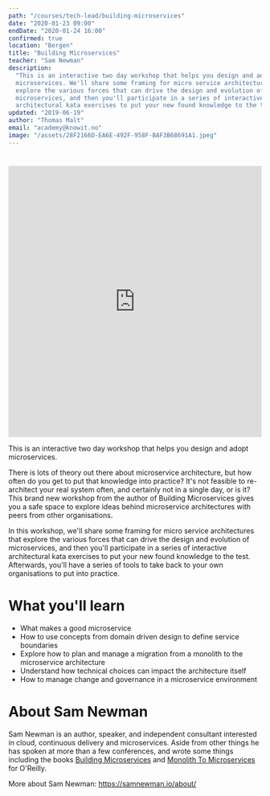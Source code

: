 ```yaml
---
path: "/courses/tech-lead/building-microservices"
date: "2020-01-23 09:00"
endDate: "2020-01-24 16:00"
confirmed: true
location: "Bergen"
title: "Building Microservices"
teacher: "Sam Newman"
description:
  "This is an interactive two day workshop that helps you design and adopt
  microservices. We'll share some framing for micro service architectures that
  explore the various forces that can drive the design and evolution of
  microservices, and then you'll participate in a series of interactive
  architectural kata exercises to put your new found knowledge to the test."
updated: "2019-06-19"
author: "Thomas Malt"
email: "academy@knowit.no"
image: "/assets/28F2166D-EA6E-492F-958F-BAF3B68691A1.jpeg"
---
```


<iframe width="720" height="404" 
  style="width: 100%; 
    height: 56.25vw; 
    padding-top: 24px;"
  src="https://www.youtube.com/embed/SKt1RfOmR3U" frameborder="0" 
  allow="accelerometer; autoplay; encrypted-media; gyroscope; picture-in-picture" 
  allowfullscreen>
</iframe>

This is an interactive two day workshop that helps you design and adopt
microservices.

There is lots of theory out there about microservice architecture, but how
often do you get to put that knowledge into practice? It's not feasible to
re-architect your real system often, and certainly not in a single day, or is
it? This brand new workshop from the author of Building Microservices gives
you a safe space to explore ideas behind microservice architectures with peers
from other organisations.

In this workshop, we'll share some framing for micro service architectures
that explore the various forces that can drive the design and evolution of
microservices, and then you'll participate in a series of interactive
architectural kata exercises to put your new found knowledge to the test.
Afterwards, you'll have a series of tools to take back to your own
organisations to put into practice.

# What you'll learn

- What makes a good microservice
- How to use concepts from domain driven design to define service boundaries
- Explore how to plan and manage a migration from a monolith to the
  microservice architecture
- Understand how technical choices can impact the architecture itself
- How to manage change and governance in a microservice environment

# About Sam Newman

Sam Newman is an author, speaker, and independent consultant interested in
cloud, continuous delivery and microservices. Aside from other things he has
spoken at more than a few conferences, and wrote some things including the
books [Building Microservices](http://buildingmicroservices.com/) and
[Monolith To Microservices](https://samnewman.io/books/monolith-to-microservices/)
for O'Reilly.

More about Sam Newman: https://samnewman.io/about/
